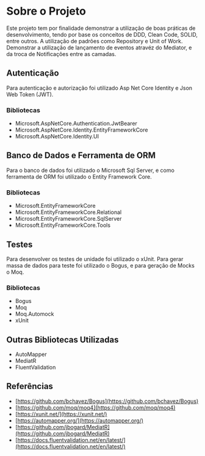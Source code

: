 # Sobre o Projeto
Este projeto tem por finalidade demonstrar a utilização de boas práticas de desenvolvimento, tendo por base os conceitos de DDD, Clean Code, SOLID, entre outros. A utilização de padrões como Repository e Unit of Work. Demonstrar a utilização de lançamento de eventos atravéz do Mediator, e da troca de Notificações entre as camadas.

## Autenticação
Para autenticação e autorização foi utilizado Asp Net Core Identity e Json Web Token (JWT).

### Bibliotecas
- Microsoft.AspNetCore.Authentication.JwtBearer
- Microsoft.AspNetCore.Identity.EntityFrameworkCore
- Microsoft.AspNetCore.Identity.UI

## Banco de Dados e Ferramenta de ORM
Para o banco de dados foi utilizado o Microsoft Sql Server, e como ferramenta de ORM foi utilizado o Entity Framework Core.

### Bibliotecas
- Microsoft.EntityFrameworkCore
- Microsoft.EntityFrameworkCore.Relational
- Microsoft.EntityFrameworkCore.SqlServer
- Microsoft.EntityFrameworkCore.Tools

## Testes
Para desenvolver os testes de unidade foi utilizado o xUnit. Para gerar massa de dados para teste foi utilizado o Bogus, e para geração de Mocks o Moq.

### Bibliotecas
- Bogus
- Moq
- Moq.Automock
- xUnit

## Outras Bibliotecas Utilizadas
- AutoMapper
- MediatR
- FluentValidation

## Referências
- [https://github.com/bchavez/Bogus](https://github.com/bchavez/Bogus)
- [https://github.com/moq/moq4](https://github.com/moq/moq4)
- [https://xunit.net/](https://xunit.net/)
- [https://automapper.org/](https://automapper.org/)
- [https://github.com/jbogard/MediatR](https://github.com/jbogard/MediatR)
- [https://docs.fluentvalidation.net/en/latest/](https://docs.fluentvalidation.net/en/latest/)
